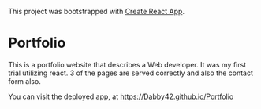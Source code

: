 This project was bootstrapped with [Create React App](https://github.com/facebook/create-react-app).

# Portfolio 

This is a portfolio website that describes a Web developer. It was my first trial utilizing react. 3 of the pages are served correctly and also the contact form also. 

You can visit the deployed app, at https://Dabby42.github.io/Portfolio
